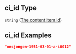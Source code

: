 ## ci\_id Type

`string` ([The content item id](lingproc-properties-the-content-item-id.md))

## ci\_id Examples

```json
"onsjongen-1951-03-01-a-i0012"
```
